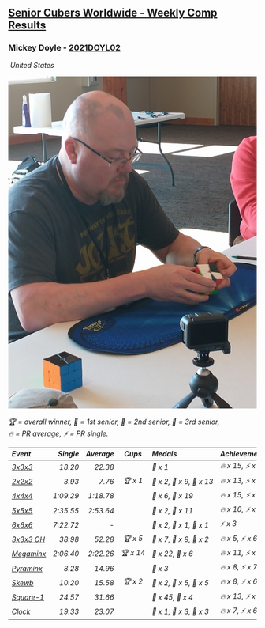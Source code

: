 <style>table {white-space: nowrap;}</style>
<link rel="stylesheet" type="text/css" href="/scw-comp/css/flags.css" />

## [Senior Cubers Worldwide - Weekly Comp Results](/scw-comp/results/)
### Mickey Doyle - [2021DOYL02](https://www.worldcubeassociation.org/persons/2021DOYL02)

<i class="flag flag-US" />&nbsp;United States

![Mickey Doyle](1644595509.jpg)

<span style="white-space: nowrap;">🏆 = overall winner</span>, <span style="white-space: nowrap;">🥇 = 1st senior</span>, <span style="white-space: nowrap;">🥈 = 2nd senior</span>, <span style="white-space: nowrap;">🥉 = 3rd senior</span>, <span style="white-space: nowrap;">🔥 = PR average</span>, <span style="white-space: nowrap;">⚡ = PR single</span>.

| Event | Single | Average | Cups | Medals | Achievements|
| :-- | --: | --: | :--: | :-- | :-- |
| [3x3x3](333.md) | 18.20 | 22.38 |  | 🥉 x 1 | 🔥 x 15, ⚡ x 13 |
| [2x2x2](222.md) | 3.93 | 7.76 | 🏆 x 1 | 🥇 x 2, 🥈 x 9, 🥉 x 13 | 🔥 x 13, ⚡ x 11 |
| [4x4x4](444.md) | 1:09.29 | 1:18.78 |  | 🥈 x 6, 🥉 x 19 | 🔥 x 15, ⚡ x 12 |
| [5x5x5](555.md) | 2:35.55 | 2:53.64 |  | 🥈 x 2, 🥉 x 11 | 🔥 x 10, ⚡ x 12 |
| [6x6x6](666.md) | 7:22.72 | - |  | 🥇 x 2, 🥈 x 1, 🥉 x 1 | ⚡ x 3 |
| [3x3x3 OH](333oh.md) | 38.98 | 52.28 | 🏆 x 5 | 🥇 x 7, 🥈 x 9, 🥉 x 2 | 🔥 x 5, ⚡ x 6 |
| [Megaminx](minx.md) | 2:06.40 | 2:22.26 | 🏆 x 14 | 🥇 x 22, 🥈 x 6 | 🔥 x 11, ⚡ x 17 |
| [Pyraminx](pyram.md) | 8.28 | 14.96 |  | 🥉 x 3 | 🔥 x 8, ⚡ x 7 |
| [Skewb](skewb.md) | 10.20 | 15.58 | 🏆 x 2 | 🥇 x 2, 🥈 x 5, 🥉 x 5 | 🔥 x 8, ⚡ x 6 |
| [Square-1](sq1.md) | 24.57 | 31.66 |  | 🥈 x 45, 🥉 x 4 | 🔥 x 13, ⚡ x 7 |
| [Clock](clock.md) | 19.33 | 23.07 |  | 🥇 x 1, 🥈 x 3, 🥉 x 3 | 🔥 x 7, ⚡ x 6 |

<!-- Global site tag (gtag.js) - Google Analytics -->
<script async src="https://www.googletagmanager.com/gtag/js?id=UA-86348435-3"></script>
<script>window.dataLayer = window.dataLayer || []; function gtag() {dataLayer.push(arguments);} gtag('js', new Date()); gtag('config', 'UA-86348435-3');</script>
